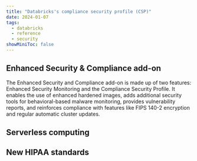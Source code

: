 ```yaml
---
title: "Databricks's compliance security profile (CSP)"
date: 2024-01-07
tags:
  - databricks
  - reference
  - security
showMiniToc: false
---
```


## Enhanced Security & Compliance add-on

The Enhanced Security and Compliance add-on is made up of two features: Enhanced Security Monitoring and the Compliance Security Profile. It enables the use of enhanced hardened images, adds additional security tools for behavioral-based malware monitoring, provides vulnerability reports, and reinforces compliance with features like FIPS 140-2 encryption and regular automatic cluster updates.

## Serverless computing

## New HIPAA standards
